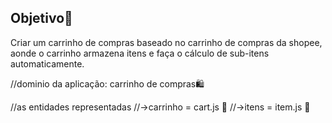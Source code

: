 ## Objetivo🎯

Criar um carrinho de compras baseado no carrinho de
compras da shopee, aonde o carrinho armazena itens e faça
o cálculo de sub-itens automaticamente. 

//dominio da aplicação: carrinho de compras🛍️ 

//as entidades representadas 
//->carrinho = cart.js 🛒
//->itens = item.js 🍎 